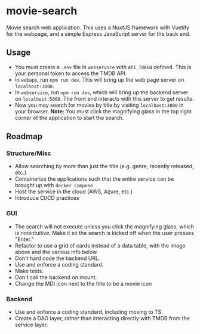 # movie-search
Movie search web application. This uses a NuxtJS framework with Vuetify for the webpage, and a simple Express JavaScript server for the back end.


## Usage
- You must create a `.env` file in `webservice` with `API_TOKEN` defined. This is your personal token to access the TMDB API.
- In `webapp`, run `npm run dev`. This will bring up the web page server on `localhost:3000`.
- In `webservice`, run `npm run dev`, which will bring up the backend server on `localhost:5000`. The front end interacts with this server to get results.
- Now you may search for movies by title by visiting `localhost:3000` in your browser. **Note:** You must click the magnifying glass in the top right corner of the application to start the search.

## Roadmap
### Structure/Misc
- Allow searching by more than just the title (e.g. genre, recently released, etc.)
- Containerize the applications such that the entire service can be brought up with `docker compose`
- Host the service in the cloud (AWS, Azure, etc.)
- Introduce CI/CD practices

### GUI
- The search will not execute unless you click the magnifying glass, which is nonintuitive. Make it so the search is kicked off when the user presses "Enter."
- Refactor to use a grid of cards instead of a data table, with the image above and the various info below.
- Don't hard code the backend URL.
- Use and enforce a coding standard.
- Make tests.
- Don't call the backend on mount.
- Change the MDI icon next to the title to be a movie icon

### Backend
- Use and enforce a coding standard, including moving to TS.
- Create a DAO layer, rather than interacting directly with TMDB from the service layer.
